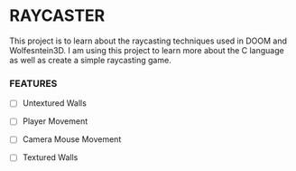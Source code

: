 # RAYCASTER
This project is to learn about the raycasting techniques used in DOOM and Wolfesntein3D.
I am using this project to learn more about the C language as well as create a simple 
raycasting game.

### FEATURES
- [ ] Untextured Walls
- [ ] Player Movement
- [ ] Camera Mouse Movement
- [ ] Textured Walls


